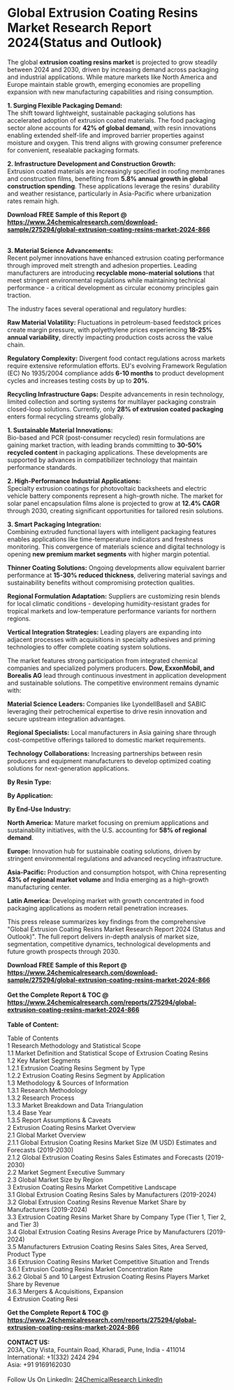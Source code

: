 <h1>Global Extrusion Coating Resins Market Research Report 2024(Status and Outlook)</h1><p>The global <strong>extrusion coating resins market</strong> is projected to grow steadily between 2024 and 2030, driven by increasing demand across packaging and industrial applications. While mature markets like North America and Europe maintain stable growth, emerging economies are propelling expansion with new manufacturing capabilities and rising consumption.</p><p><strong>1. Surging Flexible Packaging Demand:</strong><br>
The shift toward lightweight, sustainable packaging solutions has accelerated adoption of extrusion coated materials. The food packaging sector alone accounts for <strong>42% of global demand</strong>, with resin innovations enabling extended shelf-life and improved barrier properties against moisture and oxygen. This trend aligns with growing consumer preference for convenient, resealable packaging formats.</p><p><strong>2. Infrastructure Development and Construction Growth:</strong><br>
Extrusion coated materials are increasingly specified in roofing membranes and construction films, benefiting from <strong>5.8% annual growth in global construction spending</strong>. These applications leverage the resins' durability and weather resistance, particularly in Asia-Pacific where urbanization rates remain high.</p><div><b>Download FREE Sample of this Report @ 
            <a href="https://www.24chemicalresearch.com/download-sample/275294/global-extrusion-coating-resins-market-2024-866">
            https://www.24chemicalresearch.com/download-sample/275294/global-extrusion-coating-resins-market-2024-866</a></b></div><br><p><strong>3. Material Science Advancements:</strong><br>
Recent polymer innovations have enhanced extrusion coating performance through improved melt strength and adhesion properties. Leading manufacturers are introducing <strong>recyclable mono-material solutions</strong> that meet stringent environmental regulations while maintaining technical performance - a critical development as circular economy principles gain traction.</p><p>The industry faces several operational and regulatory hurdles:</p><p><strong>Raw Material Volatility:</strong> Fluctuations in petroleum-based feedstock prices create margin pressure, with polyethylene prices experiencing <strong>18-25% annual variability</strong>, directly impacting production costs across the value chain.</p><p><strong>Regulatory Complexity:</strong> Divergent food contact regulations across markets require extensive reformulation efforts. EU's evolving Framework Regulation (EC) No 1935/2004 compliance adds <strong>6-10 months</strong> to product development cycles and increases testing costs by up to <strong>20%</strong>.</p><p><strong>Recycling Infrastructure Gaps:</strong> Despite advancements in resin technology, limited collection and sorting systems for multilayer packaging constrain closed-loop solutions. Currently, only <strong>28% of extrusion coated packaging</strong> enters formal recycling streams globally.</p><p><strong>1. Sustainable Material Innovations:</strong><br>
Bio-based and PCR (post-consumer recycled) resin formulations are gaining market traction, with leading brands committing to <strong>30-50% recycled content</strong> in packaging applications. These developments are supported by advances in compatibilizer technology that maintain performance standards.</p><p><strong>2. High-Performance Industrial Applications:</strong><br>
Specialty extrusion coatings for photovoltaic backsheets and electric vehicle battery components represent a high-growth niche. The market for solar panel encapsulation films alone is projected to grow at <strong>12.4% CAGR</strong> through 2030, creating significant opportunities for tailored resin solutions.</p><p><strong>3. Smart Packaging Integration:</strong><br>
Combining extruded functional layers with intelligent packaging features enables applications like time-temperature indicators and freshness monitoring. This convergence of materials science and digital technology is opening <strong>new premium market segments</strong> with higher margin potential.</p><p><strong>Thinner Coating Solutions:</strong> Ongoing developments allow equivalent barrier performance at <strong>15-30% reduced thickness</strong>, delivering material savings and sustainability benefits without compromising protection qualities.</p><p><strong>Regional Formulation Adaptation:</strong> Suppliers are customizing resin blends for local climatic conditions - developing humidity-resistant grades for tropical markets and low-temperature performance variants for northern regions.</p><p><strong>Vertical Integration Strategies:</strong> Leading players are expanding into adjacent processes with acquisitions in specialty adhesives and priming technologies to offer complete coating system solutions.</p><p>The market features strong participation from integrated chemical companies and specialized polymers producers. <strong>Dow, ExxonMobil, and Borealis AG</strong> lead through continuous investment in application development and sustainable solutions. The competitive environment remains dynamic with:</p><p><strong>Material Science Leaders:</strong> Companies like LyondellBasell and SABIC leveraging their petrochemical expertise to drive resin innovation and secure upstream integration advantages.</p><p><strong>Regional Specialists:</strong> Local manufacturers in Asia gaining share through cost-competitive offerings tailored to domestic market requirements.</p><p><strong>Technology Collaborations:</strong> Increasing partnerships between resin producers and equipment manufacturers to develop optimized coating solutions for next-generation applications.</p><p><strong>By Resin Type:</strong></p><p><strong>By Application:</strong></p><p><strong>By End-Use Industry:</strong></p><p><strong>North America:</strong> Mature market focusing on premium applications and sustainability initiatives, with the U.S. accounting for <strong>58% of regional demand</strong>.</p><p><strong>Europe:</strong> Innovation hub for sustainable coating solutions, driven by stringent environmental regulations and advanced recycling infrastructure.</p><p><strong>Asia-Pacific:</strong> Production and consumption hotspot, with China representing <strong>43% of regional market volume</strong> and India emerging as a high-growth manufacturing center.</p><p><strong>Latin America:</strong> Developing market with growth concentrated in food packaging applications as modern retail penetration increases.</p><p>This press release summarizes key findings from the comprehensive "Global Extrusion Coating Resins Market Research Report 2024 (Status and Outlook)". The full report delivers in-depth analysis of market size, segmentation, competitive dynamics, technological developments and future growth prospects through 2030.</p><div><b>Download FREE Sample of this Report @ 
            <a href="https://www.24chemicalresearch.com/download-sample/275294/global-extrusion-coating-resins-market-2024-866">
            https://www.24chemicalresearch.com/download-sample/275294/global-extrusion-coating-resins-market-2024-866</a></b></div><br><div><b>Get the Complete Report & TOC @ 
            <a href="https://www.24chemicalresearch.com/reports/275294/global-extrusion-coating-resins-market-2024-866">
            https://www.24chemicalresearch.com/reports/275294/global-extrusion-coating-resins-market-2024-866</a></b></div><br>
            <b>Table of Content:</b><p>Table of Contents<br />
1 Research Methodology and Statistical Scope<br />
1.1 Market Definition and Statistical Scope of Extrusion Coating Resins<br />
1.2 Key Market Segments<br />
1.2.1 Extrusion Coating Resins Segment by Type<br />
1.2.2 Extrusion Coating Resins Segment by Application<br />
1.3 Methodology & Sources of Information<br />
1.3.1 Research Methodology<br />
1.3.2 Research Process<br />
1.3.3 Market Breakdown and Data Triangulation<br />
1.3.4 Base Year<br />
1.3.5 Report Assumptions & Caveats<br />
2 Extrusion Coating Resins Market Overview<br />
2.1 Global Market Overview<br />
2.1.1 Global Extrusion Coating Resins Market Size (M USD) Estimates and Forecasts (2019-2030)<br />
2.1.2 Global Extrusion Coating Resins Sales Estimates and Forecasts (2019-2030)<br />
2.2 Market Segment Executive Summary<br />
2.3 Global Market Size by Region<br />
3 Extrusion Coating Resins Market Competitive Landscape<br />
3.1 Global Extrusion Coating Resins Sales by Manufacturers (2019-2024)<br />
3.2 Global Extrusion Coating Resins Revenue Market Share by Manufacturers (2019-2024)<br />
3.3 Extrusion Coating Resins Market Share by Company Type (Tier 1, Tier 2, and Tier 3)<br />
3.4 Global Extrusion Coating Resins Average Price by Manufacturers (2019-2024)<br />
3.5 Manufacturers Extrusion Coating Resins Sales Sites, Area Served, Product Type<br />
3.6 Extrusion Coating Resins Market Competitive Situation and Trends<br />
3.6.1 Extrusion Coating Resins Market Concentration Rate<br />
3.6.2 Global 5 and 10 Largest Extrusion Coating Resins Players Market Share by Revenue<br />
3.6.3 Mergers & Acquisitions, Expansion<br />
4 Extrusion Coating Resi</p><div><b>Get the Complete Report & TOC @ 
            <a href="https://www.24chemicalresearch.com/reports/275294/global-extrusion-coating-resins-market-2024-866">
            https://www.24chemicalresearch.com/reports/275294/global-extrusion-coating-resins-market-2024-866</a></b></div><br><b>CONTACT US:</b><br>
            203A, City Vista, Fountain Road, Kharadi, Pune, India - 411014<br>
            International: +1(332) 2424 294<br>
            Asia: +91 9169162030 <br><br>
            Follow Us On LinkedIn: <a href="https://www.linkedin.com/company/24chemicalresearch/">24ChemicalResearch LinkedIn</a>